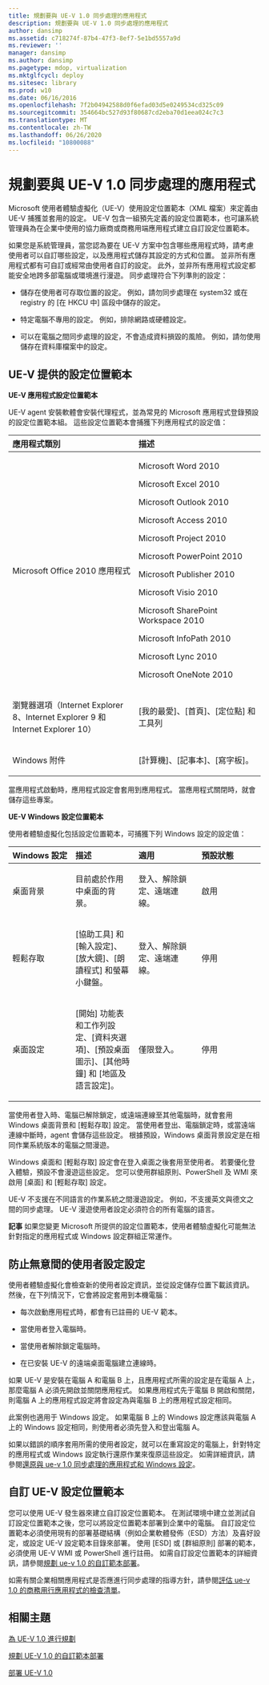 ```yaml
---
title: 規劃要與 UE-V 1.0 同步處理的應用程式
description: 規劃要與 UE-V 1.0 同步處理的應用程式
author: dansimp
ms.assetid: c718274f-87b4-47f3-8ef7-5e1bd5557a9d
ms.reviewer: ''
manager: dansimp
ms.author: dansimp
ms.pagetype: mdop, virtualization
ms.mktglfcycl: deploy
ms.sitesec: library
ms.prod: w10
ms.date: 06/16/2016
ms.openlocfilehash: 7f2b04942588d0f6efad03d5e0249534cd325c09
ms.sourcegitcommit: 354664bc527d93f80687cd2eba70d1eea024c7c3
ms.translationtype: MT
ms.contentlocale: zh-TW
ms.lasthandoff: 06/26/2020
ms.locfileid: "10800088"
---
```

# 規劃要與 UE-V 1.0 同步處理的應用程式


Microsoft 使用者體驗虛擬化（UE-V）使用設定位置範本（XML 檔案）來定義由 UE-V 捕獲並套用的設定。 UE-V 包含一組預先定義的設定位置範本，也可讓系統管理員為在企業中使用的協力廠商或商務用端應用程式建立自訂設定位置範本。

如果您是系統管理員，當您認為要在 UE-V 方案中包含哪些應用程式時，請考慮使用者可以自訂哪些設定，以及應用程式儲存其設定的方式和位置。 並非所有應用程式都有可自訂或經常由使用者自訂的設定。 此外，並非所有應用程式設定都能安全地跨多部電腦或環境進行漫遊。 同步處理符合下列準則的設定：

-   儲存在使用者可存取位置的設定。 例如，請勿同步處理在 system32 或在 registry 的 [在 HKCU 中] 區段中儲存的設定。

-   特定電腦不專用的設定。 例如，排除網路或硬體設定。

-   可以在電腦之間同步處理的設定，不會造成資料損毀的風險。 例如，請勿使用儲存在資料庫檔案中的設定。

## UE-V 提供的設定位置範本


**UE-V 應用程式設定位置範本**

UE-V agent 安裝軟體會安裝代理程式，並為常見的 Microsoft 應用程式登錄預設的設定位置範本組。 這些設定位置範本會捕獲下列應用程式的設定值：

<table>
<colgroup>
<col width="50%" />
<col width="50%" />
</colgroup>
<thead>
<tr class="header">
<th align="left"><strong>應用程式類別</strong></th>
<th align="left"><strong>描述</strong></th>
</tr>
</thead>
<tbody>
<tr class="odd">
<td align="left"><p>Microsoft Office 2010 應用程式</p></td>
<td align="left"><p>Microsoft Word 2010</p>
<p>Microsoft Excel 2010</p>
<p>Microsoft Outlook 2010</p>
<p>Microsoft Access 2010</p>
<p>Microsoft Project 2010</p>
<p>Microsoft PowerPoint 2010</p>
<p>Microsoft Publisher 2010</p>
<p>Microsoft Visio 2010</p>
<p>Microsoft SharePoint Workspace 2010</p>
<p>Microsoft InfoPath 2010</p>
<p>Microsoft Lync 2010</p>
<p>Microsoft OneNote 2010</p></td>
</tr>
<tr class="even">
<td align="left"><p>瀏覽器選項（Internet Explorer 8、Internet Explorer 9 和 Internet Explorer 10）</p></td>
<td align="left"><p>[我的最愛]、[首頁]、[定位點] 和工具列</p></td>
</tr>
<tr class="odd">
<td align="left"><p>Windows 附件</p></td>
<td align="left"><p>[計算機]、[記事本]、[寫字板]。</p></td>
</tr>
</tbody>
</table>

 

當應用程式啟動時，應用程式設定會套用到應用程式。 當應用程式關閉時，就會儲存這些專案。

**UE-V Windows 設定位置範本**

使用者體驗虛擬化包括設定位置範本，可捕獲下列 Windows 設定的設定值：

<table>
<colgroup>
<col width="25%" />
<col width="25%" />
<col width="25%" />
<col width="25%" />
</colgroup>
<thead>
<tr class="header">
<th align="left">Windows 設定</th>
<th align="left">描述</th>
<th align="left">適用</th>
<th align="left">預設狀態</th>
</tr>
</thead>
<tbody>
<tr class="odd">
<td align="left"><p>桌面背景</p></td>
<td align="left"><p>目前處於作用中桌面的背景。</p></td>
<td align="left"><p>登入、解除鎖定、遠端連線。</p></td>
<td align="left"><p>啟用</p></td>
</tr>
<tr class="even">
<td align="left"><p>輕鬆存取</p></td>
<td align="left"><p>[協助工具] 和 [輸入設定]、[放大鏡]、[朗讀程式] 和螢幕小鍵盤。</p></td>
<td align="left"><p>登入、解除鎖定、遠端連線。</p></td>
<td align="left"><p>停用</p></td>
</tr>
<tr class="odd">
<td align="left"><p>桌面設定</p></td>
<td align="left"><p>[開始] 功能表和工作列設定、[資料夾選項]、[預設桌面圖示]、[其他時鐘] 和 [地區及語言設定]。</p></td>
<td align="left"><p>僅限登入。</p></td>
<td align="left"><p>停用</p></td>
</tr>
</tbody>
</table>

 

當使用者登入時、電腦已解除鎖定，或遠端連線至其他電腦時，就會套用 Windows 桌面背景和 [輕鬆存取] 設定。 當使用者登出、電腦鎖定時，或當遠端連線中斷時，agent 會儲存這些設定。 根據預設，Windows 桌面背景設定是在相同作業系統版本的電腦之間漫遊。

Windows 桌面和 [輕鬆存取] 設定會在登入桌面之後套用至使用者。 若要優化登入體驗，預設不會漫遊這些設定。 您可以使用群組原則、PowerShell 及 WMI 來啟用 [桌面] 和 [輕鬆存取] 設定。

UE-V 不支援在不同語言的作業系統之間漫遊設定。 例如，不支援英文與德文之間的同步處理。 UE-V 漫遊使用者設定必須符合的所有電腦的語言。

**記事** 如果您變更 Microsoft 所提供的設定位置範本，使用者體驗虛擬化可能無法針對指定的應用程式或 Windows 設定群組正常運作。

 

## <a href="" id="prevent-unintentional-user-settings-configuration-"></a>防止無意間的使用者設定設定


使用者體驗虛擬化會檢查新的使用者設定資訊，並從設定儲存位置下載該資訊。 然後，在下列情況下，它會將設定套用到本機電腦：

-   每次啟動應用程式時，都會有已註冊的 UE-V 範本。

-   當使用者登入電腦時。

-   當使用者解除鎖定電腦時。

-   在已安裝 UE-V 的遠端桌面電腦建立連線時。

如果 UE-V 是安裝在電腦 A 和電腦 B 上，且應用程式所需的設定是在電腦 A 上，那麼電腦 A 必須先開啟並關閉應用程式。 如果應用程式先于電腦 B 開啟和關閉，則電腦 A 上的應用程式設定將會設定為與電腦 B 上的應用程式設定相同。

此案例也適用于 Windows 設定。 如果電腦 B 上的 Windows 設定應該與電腦 A 上的 Windows 設定相同，則使用者必須先登入和登出電腦 A。

如果以錯誤的順序套用所需的使用者設定，就可以在重寫設定的電腦上，針對特定的應用程式或 Windows 設定執行還原作業來復原這些設定。 如需詳細資訊，請參閱[還原與 ue-v 1.0 同步處理的應用程式和 Windows 設定](restoring-application-and-windows-settings-synchronized-with-ue-v-10.md)。

## 自訂 UE-V 設定位置範本


您可以使用 UE-V 發生器來建立自訂設定位置範本。 在測試環境中建立並測試自訂設定位置範本之後，您可以將設定位置範本部署到企業中的電腦。 自訂設定位置範本必須使用現有的部署基礎結構（例如企業軟體發佈（ESD）方法）及喜好設定，或設定 UE-V 設定範本目錄來部署。 使用 [ESD] 或 [群組原則] 部署的範本，必須使用 UE-V WMI 或 PowerShell 進行註冊。 如需自訂設定位置範本的詳細資訊，請參閱[規劃 ue-v 1.0 的自訂範本部署](planning-for-custom-template-deployment-for-ue-v-10.md)。

如需有關企業相關應用程式是否應進行同步處理的指導方針，請參閱[評估 ue-v 1.0 的商務用行應用程式的檢查清單](checklist-for-evaluating-line-of-business-applications-for-ue-v-10.md)。

## 相關主題


[為 UE-V 1.0 進行規劃](planning-for-ue-v-10.md)

[規劃 UE-V 1.0 的自訂範本部署](planning-for-custom-template-deployment-for-ue-v-10.md)

[部署 UE-V 1.0](deploying-ue-v-10.md)

 

 






